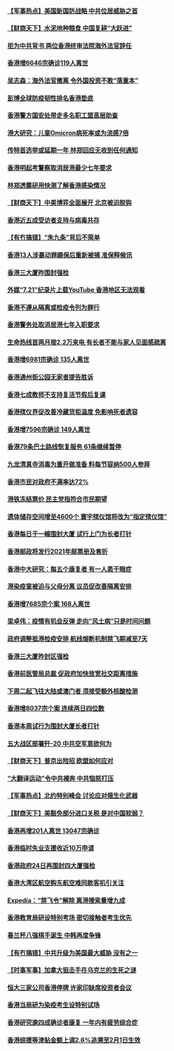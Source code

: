 #### [【军事热点】美国新国防战略 中共位居威胁之首](../pages/nsc415/n13689428.md) 
#### [【财商天下】水泥地种粮食 中国复耕“大跃进”](../pages/nsc415/n13689405.md) 
#### [拒为中共背书 两位香港终审法院海外法官辞任](../pages/nsc415/n13688240.md) 
#### [香港增6646宗确诊119人离世](../pages/nsc415/n13687579.md) 
#### [吴志森：海外法官撤离 令外国投资不敢“落重本”](../pages/nsc415/n13687539.md) 
#### [彭博全球防疫韧性排名香港垫底](../pages/nsc415/n13687518.md) 
#### [香港警方国安处带走多名职工盟高层助查](../pages/nsc415/n13687516.md) 
#### [港大研究：儿童Omicron病死率或为流感7倍](../pages/nsc415/n13687505.md) 
#### [传特首选举或延期一年 林郑回应无收到任何通知](../pages/nsc415/n13687498.md) 
#### [香港明起考警察取消居港最少七年要求](../pages/nsc415/n13687469.md) 
#### [林郑透露研用快测了解香港感染情况](../pages/nsc415/n13687475.md) 
#### [【财商天下】中美博弈全面展开 北京被迫脱钩](../pages/nsc415/n13686982.md) 
#### [香港近五成受访者支持与病毒共存](../pages/nsc415/n13687317.md) 
#### [【有冇搞错】“朱九条”背后不简单](../pages/nsc415/n13684635.md) 
#### [香港13人涉暴动罪踢保后重新被捕 准保释候讯](../pages/nsc415/n13684665.md) 
#### [香港三大厦昨围封强检](../pages/nsc415/n13684643.md) 
#### [外媒“7.21”纪录片上载YouTube 香港地区无法观看](../pages/nsc415/n13684615.md) 
#### [香港不遵从隔离或检疫令列为罪行](../pages/nsc415/n13684608.md) 
#### [香港警务处取消居港七年入职要求](../pages/nsc415/n13684599.md) 
#### [生命热线首两月接2.2万来电 有长者不能与家人见面感疏离](../pages/nsc415/n13684517.md) 
#### [香港增6981宗确诊 135人离世](../pages/nsc415/n13684484.md) 
#### [香港通州街公园无家者提告胜诉](../pages/nsc415/n13682091.md) 
#### [香港七成教师不支持复活节假后复课](../pages/nsc415/n13682085.md) 
#### [香港殡仪界促改善冷藏货柜温度 免影响死者遗容](../pages/nsc415/n13682076.md) 
#### [香港增7596宗确诊 149人离世](../pages/nsc415/n13682073.md) 
#### [香港79条巴士路线恢复服务 61条继续暂停](../pages/nsc415/n13682060.md) 
#### [九龙清真寺消毒为重开做准备 料每节容纳500人参拜](../pages/nsc415/n13682006.md) 
#### [香港市民对政府不满率达72%](../pages/nsc415/n13681986.md) 
#### [港铁冻结票价 民主党指符合市民期望](../pages/nsc415/n13679853.md) 
#### [遗体储存空间增至4600个 寰宇殡仪馆将改为“指定殡仪馆”](../pages/nsc415/n13679831.md) 
#### [香港每日于一幢围封大厦 试行上门为长者打针](../pages/nsc415/n13679819.md) 
#### [香港邮政将发行2021年邮票册及套折](../pages/nsc415/n13679808.md) 
#### [香港中大研究：每五个康复者 有一人患干眼症](../pages/nsc415/n13679790.md) 
#### [港染疫童被迫与父母分离 议员促改善隔离安排](../pages/nsc415/n13679758.md) 
#### [香港增7685宗个案 168人离世](../pages/nsc415/n13679714.md) 
#### [梁卓伟：疫情有机会反弹 走向“风土病”只是时间问题](../pages/nsc415/n13677288.md) 
#### [政府调整抵港检疫安排 航线熔断机制禁飞期减至7天](../pages/nsc415/n13677268.md) 
#### [香港三大厦昨封区强检](../pages/nsc415/n13677116.md) 
#### [香港前医管局总裁 促政府加快放宽社交距离措施](../pages/nsc415/n13677105.md) 
#### [下周二起飞往大陆或澳门者 须接受额外核酸检测](../pages/nsc415/n13677085.md) 
#### [香港增8037宗个案 连续两日四位数](../pages/nsc415/n13677068.md) 
#### [香港本周试行为围封大厦长者打针](../pages/nsc415/n13677053.md) 
#### [五大战区部署歼-20 中共空军意欲何为](../pages/nsc415/n13675009.md) 
#### [【财商天下】普京出险招 欧盟如何应对](../pages/nsc415/n13674994.md) 
#### [“大翻译运动”令中共裸奔 中共恼怒打压](../pages/nsc415/n13674838.md) 
#### [【军事热点】北约特别峰会 讨论应对俄生化武器](../pages/nsc415/n13673936.md) 
#### [【财商天下】美豁免部分进口关税 是对中国软弱？](../pages/nsc415/n13673298.md) 
#### [香港再增201人离世 13047宗确诊](../pages/nsc415/n13671313.md) 
#### [香港临时失业支援收近10万申请](../pages/nsc415/n13671284.md) 
#### [香港政府24日再围封四大厦强检](../pages/nsc415/n13671311.md) 
#### [香港大湾区航空购东航空难同款客机引关注](../pages/nsc415/n13671293.md) 
#### [Expedia：“禁飞令”解除 离港搜索量增九成](../pages/nsc415/n13671285.md) 
#### [香港教育局研设特别考场 密切接触者考生优先](../pages/nsc415/n13671277.md) 
#### [春兰杯八强棋手诞生 中韩再度争锋](../pages/nsc415/n13689327.md) 
#### [【有冇搞错】中共升级为美国最大威胁 没有之一](../pages/nsc415/n13668412.md) 
#### [【时事军事】加拿大狙击手在乌克兰的生死之谜](../pages/nsc415/n13669558.md) 
#### [恒大三家公司香港停牌 许家印缺席投资者会议](../pages/nsc415/n13668823.md) 
#### [香港当局研为染疫考生设特别试场](../pages/nsc415/n13668722.md) 
#### [香港研究逾四成确诊者康复 一年内有疲劳综合症](../pages/nsc415/n13668710.md) 
#### [香港综援等津贴金额上调2.6%追溯至2月1日生效](../pages/nsc415/n13668705.md) 
